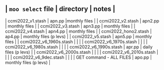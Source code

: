 | `moo select` file | directory | notes |
-----------------------------------------
| ccmi2022_v1.stash       | apn.pp  |monthly files |
| ccmi2022_v2.stash       | apn2.pp | monthly files |
| ccmi2022_v3.stash       | apn3.pp | monthly files |
| ccmi2022_v4.stash       | apn4.pp | monthly files |
| ccmi2022_hono2.stash    | ap4.pp  | monthly files (p levs) |
| ccmi2022_v5.stash       | apn5.pp | monthly files | 
| ccmi2022_v6_1960s.stash | | |
| ccmi2022_v6_1970s.stash | | |
| ccmi2022_v6_1980s.stash | | |
| ccmi2022_v6_1990s.stash | apr.pp | daily files (p levs) |
| ccmi2022_v6_2000s.stash | | |	
| ccmi2022_v6_2010s.stash | | |	
| ccmi2022_v6_9dec.stash  | | |	
| GET command - ALL FILES | apo.pp  | monthly files (p levs) |
